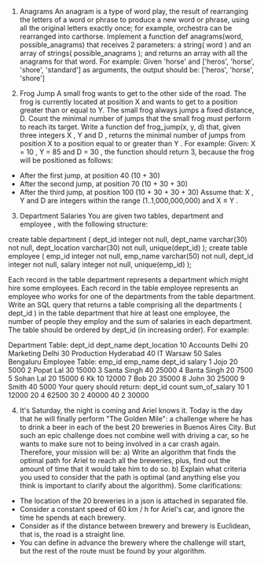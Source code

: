 
1. Anagrams 
An anagram is a type of word play, the result of rearranging the letters of a word or phrase to produce a new word or phrase, using all the original letters exactly once; for example, orchestra can be rearranged into carthorse. 
Implement a function def anagrams(word, possible_anagrams) that receives 2 parameters: a string( word ) and an array of strings( possible_anagrams ); and returns an array with all the anagrams for that word. 
For example: Given 'horse' and ['heros', 'horse', 'shore', 'standard'] as arguments, the output should be: ['heros', 'horse', 'shore'] 

2. Frog Jump 
A small frog wants to get to the other side of the road. The frog is currently located at position X and wants to get to a position greater than or equal to Y. The small frog always jumps a fixed distance, D. Count the minimal number of jumps that the small frog must perform to reach its target. 
Write a function def frog_jump(x, y, d) that, given three integers X , Y and D , returns the minimal number of jumps from position X to a position equal to or greater than Y . 
For example: Given: X = 10 , Y = 85 and D = 30 , the function should return 3, because the frog will be positioned as follows: 
* After the first jump, at position 40 (10 + 30) 
* After the second jump, at position 70 (10 + 30 + 30) 
* After the third jump, at position 100 (10 + 30 + 30 + 30) 
Assume that: X , Y and D are integers within the range (1..1,000,000,000) and X ≤ Y . 

3. Department Salaries 
You are given two tables, department and employee , with the following structure: 

create table department ( dept_id integer not null, dept_name varchar(30) not null, 
dept_location varchar(30) not null, 
unique(dept_id) ); 
create table employee ( 
emp_id integer not null, emp_name varchar(50) not null, 
dept_id integer not null, salary integer not null, unique(emp_id) ); 

Each record in the table department represents a department which might hire some employees. Each record in the table employee represents an employee who works for one of the departments from the table department. 
Write an SQL query that returns a table comprising all the departments ( dept_id ) in the table department that hire at least one employee, the number of people they employ and the sum of salaries in each department. The table should be ordered by dept_id (in increasing order). 
For example: 

Department Table: 
dept_id dept_name dept_location 
10 Accounts Delhi 
20 Marketing Delhi 
30 Production Hyderabad 
40 IT Warsaw 
50 Sales Bengaluru 
Employee Table: 
emp_id emp_name dept_id salary 
1 Jojo 20 5000 
2 Popat Lal 30 15000 
3 Santa Singh 40 25000 
4 Banta Singh 20 7500 
5 Sohan Lal 20 15000 
6 Kk 10 12000 
7 Bob 20 35000 
8 John 30 25000 
9 Smith 40 5000 
Your query should return: 
dept_id count sum_of_salary 
10 1 12000 
20 4 62500 
30 2 40000 
40 2 30000 

4. It's Saturday, the night is coming and Ariel knows it. Today is the day that he will finally perform "The Golden Mile": a challenge where he has to drink a beer in each of the best 20 breweries in Buenos Aires City. But such an epic challenge does not combine well with driving a car, so he wants to make sure not to being involved in a car crash again. Therefore, your mission will be: 
a) Write an algorithm that finds the optimal path for Ariel to reach all the breweries, plus, find out the amount of time that it would take him to do so. 
b) Explain what criteria you used to consider that the path is optimal (and anything else you think is important to clarify about the algorithm). 
Some clarifications: 
* The location of the 20 breweries in a json is attached in separated file. 
* Consider a constant speed of 60 km / h for Ariel's car, and ignore the time he spends at each brewery. 
* Consider as if the distance between brewery and brewery is Euclidean, that is, the road is a straight line. 
* You can define in advance the brewery where the challenge will start, but the rest of the route must be found by your algorithm. 